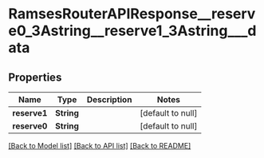 # RamsesRouterAPIResponse__reserve0_3Astring__reserve1_3Astring___data
## Properties

| Name | Type | Description | Notes |
|------------ | ------------- | ------------- | -------------|
| **reserve1** | **String** |  | [default to null] |
| **reserve0** | **String** |  | [default to null] |

[[Back to Model list]](../README.md#documentation-for-models) [[Back to API list]](../README.md#documentation-for-api-endpoints) [[Back to README]](../README.md)

